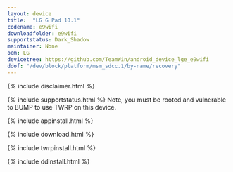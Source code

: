 ```yaml
---
layout: device
title:  "LG G Pad 10.1"
codename: e9wifi
downloadfolder: e9wifi
supportstatus: Dark_Shadow
maintainer: None
oem: LG
devicetree: https://github.com/TeamWin/android_device_lge_e9wifi
ddof: "/dev/block/platform/msm_sdcc.1/by-name/recovery"
---
```


{% include disclaimer.html %}

{% include supportstatus.html %}
Note, you must be rooted and vulnerable to BUMP to use TWRP on this device.

{% include appinstall.html %}

{% include download.html %}

{% include twrpinstall.html %}

{% include ddinstall.html %}
